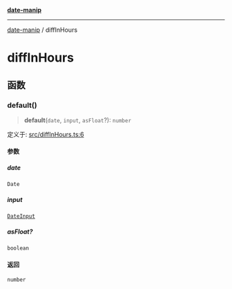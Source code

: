 [**date-manip**](index.md)

***

[date-manip](modules.md) / diffInHours

# diffInHours

## 函数

### default()

> **default**(`date`, `input`, `asFloat`?): `number`

定义于: [src/diffInHours.ts:6](https://github.com/fengxinming/date-manip/blob/8fccf261c90ecd05d2eaf7f8c5a47a123e2bb753/src/diffInHours.ts#L6)

#### 参数

##### date

`Date`

##### input

[`DateInput`](types.md#dateinput)

##### asFloat?

`boolean`

#### 返回

`number`
